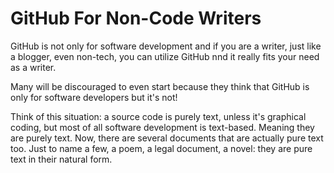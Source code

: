 # GitHub For Non-Code Writers
GitHub is not only for software development and if you 
are a writer, just like a blogger, even non-tech, 
you can utilize GitHub nnd it really fits your need
as a writer. 

Many will be discouraged to even start because
they think that GitHub is only for software
developers but it's not!

Think of this situation: a source code is purely
text, unless it's graphical coding, but most
of all software development is text-based.
Meaning they are purely text. Now, there are 
several documents that are actually pure text
too. Just to name a few, a poem, a legal document, 
a novel: they are pure text in their natural form.
